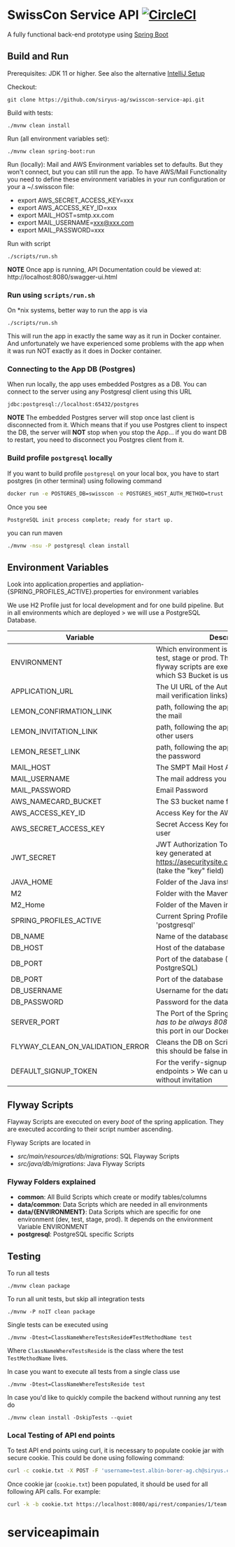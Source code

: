 # SwissCon Service API [![CircleCI](https://circleci.com/gh/siryus-ag/swisscon-service-api.svg?style=svg&circle-token=03ea209d9610fd1988aabc1563b18ceef25de6fe)](https://circleci.com/gh/siryus-ag/swisscon-service-api)

A fully functional back-end prototype using [Spring Boot](https://spring.io/projects/spring-boot) 

## Build and Run

Prerequisites: JDK 11 or higher. See also the alternative [IntelliJ Setup](https://github.com/siryus-ag/swisscon-service-api/wiki/IntelliJ-Setup)

Checkout:

	git clone https://github.com/siryus-ag/swisscon-service-api.git
	
Build with tests:

	./mvnw clean install
	
Run (all environment variables set):

	./mvnw clean spring-boot:run
	
Run (locally):
Mail and AWS Environment variables set to defaults. But they won't connect, but you can still run the app.
To have AWS/Mail Functionality you need to define
these environment variables in your run configuration or your a ~/.swisscon file:

* export AWS_SECRET_ACCESS_KEY=xxx
* export AWS_ACCESS_KEY_ID=xxx
* export MAIL_HOST=smtp.xx.com
* export MAIL_USERNAME=xxx@xxx.com
* export MAIL_PASSWORD=xxx


Run with script
    
    ./scripts/run.sh
	
**NOTE** Once app is running, API Documentation could be viewed at: http://localhost:8080/swagger-ui.html

### Run using `scripts/run.sh`

On *nix systems, better way to run the app is via

    ./scripts/run.sh
    
This will run the app in exactly the same way as it run in Docker container. And unfortunately we have experienced
some problems with the app when it was run NOT exactly as it does in Docker container.   	 
	
### Connecting to the App DB  (Postgres)

When run locally, the app uses embedded Postgres as a DB. You can connect to the server using any Postgresql client using 
this URL

    jdbc:postgresql://localhost:65432/postgres

**NOTE** The embedded Postgres server will stop once last client is disconnected from it. Which means that if you use Postgres 
client to inspect the DB, the server will **NOT** stop when you stop the App... if you do want DB to restart, you need to 
disconnect you Postgres client from it.

### Build profile `postgresql` locally

If you want to build profile `postgresql` on your local box, you have to start postgres (in other terminal) using following
command

```bash
docker run -e POSTGRES_DB=swisscon -e POSTGRES_HOST_AUTH_METHOD=trust  -p 5432:5432 postgres:10.6-alpine
```

Once you see 

```
PostgreSQL init process complete; ready for start up.
```

you can run maven

```bash
./mvnw -nsu -P postgresql clean install
```

## Environment Variables

Look into application.properties and appliation-{SPRING_PROFILES_ACTIVE}.properties for environment variables

We use H2 Profile just for local development and for one build pipeline. But in all environments which are deployed > we will use a PostgreSQL Database.

| Variable | Description |
| --- | ---  |
| ENVIRONMENT | Which environment is used > could be dev, test, stage or prod. This has influence which flyway scripts are executed for the data and which S3 Bucket is used for file storage | 
| APPLICATION_URL | The UI URL of the Auth Module (used for mail verification links) | 
| LEMON_CONFIRMATION_LINK | path, following the application url to confirm the mail | 
| LEMON_INVITATION_LINK | path, following the application url to invite other users | 
| LEMON_RESET_LINK | path, following the application url to reset the password | 
| MAIL_HOST | The SMPT Mail Host Address |
| MAIL_USERNAME | The mail address you use to send mails |
| MAIL_PASSWORD | Email Password |
| AWS_NAMECARD_BUCKET | The S3 bucket name for the file storage |
| AWS_ACCESS_KEY_ID | Access Key for the AWS technical user |
| AWS_SECRET_ACCESS_KEY | Secret Access Key for the AWS technical user |
| JWT_SECRET | JWT Authorization Token. An aes-128-cbc key generated at https://asecuritysite.com/encryption/keygen (take the "key" field) |
| JAVA_HOME | Folder of the Java installation |
| M2 | Folder with the Maven binary file |
| M2_Home | Folder of the Maven installation |
| SPRING_PROFILES_ACTIVE | Current Spring Profile > could be 'h2' or 'postgresql' |
| DB_NAME | Name of the database |
| DB_HOST | Host of the database |
| DB_PORT | Port of the database (5432 default for PostgreSQL) |
| DB_PORT | Port of the database |
| DB_USERNAME | Username for the database |
| DB_PASSWORD | Password for the database |
| SERVER_PORT | The Port of the Spring-Application (This *has to be always 8080* because we expose this port in our Docker container |
| FLYWAY_CLEAN_ON_VALIDATION_ERROR | Cleans the DB on Script Checksum Errors > this should be false in prod environment |
| DEFAULT_SIGNUP_TOKEN | For the verify-signup-token / signup endpoints > We can use this token to signup without invitation |

## Flyway Scripts

Flayway Scripts are executed on every *boot* of the spring application.
They are executed according to their script number ascending.

Flyway Scripts are located in 

* *src/main/resources/db/migrations*: SQL Flayway Scripts
* *src/java/db/migrations*: Java Flyway Scripts

### Flyway Folders explained

* **common**: All Build Scripts which create or modify tables/columns
* **data/common**: Data Scripts which are needed in all environments
* **data/{ENVIRONMENT}**: Data Scripts which are specific for one environment (dev, test, stage, prod). It depends on the environment Variable ENVIRONMENT
* **postgresql**: PostgreSQL specific Scripts


## Testing

To run all tests

    ./mvnw clean package

To run all unit tests, but skip all integration tests

    ./mvnw -P noIT clean package
    
Single tests can be executed using 

    ./mvnw -Dtest=ClassNameWhereTestsReside#TestMethodName test

Where `ClassNameWhereTestsReside` is the class where the test `TestMethodName` lives.

In case you want to execute all tests from a single class use

    ./mvnw -Dtest=ClassNameWhereTestsReside test

In case you'd like to quickly compile the backend without running any test do

    ./mvnw clean install -DskipTests --quiet


### Local Testing of API end points


To test API end points using curl, it is necessary to populate cookie jar with secure cookie. This could be done using following command:

```bash
curl -c cookie.txt -X POST -F 'username=test.albin-borer-ag.ch@siryus.com' -F 'password=cocoTest6' https://localhost:8080/api/rest/auth/login -k -v
```

Once cookie jar (`cookie.txt`) been populated, it should be used for all following API calls. For example:

```bash
curl -k -b cookie.txt https://localhost:8080/api/rest/companies/1/team
```







	



	



# serviceapimain
